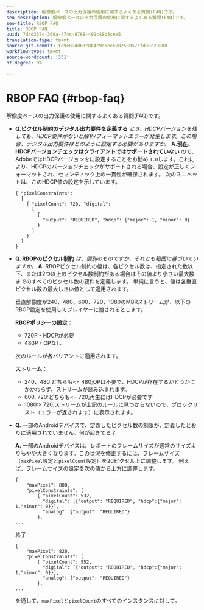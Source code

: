 ```yaml
---
description: 解像度ベースの出力保護の使用に関するよくある質問(FAQ)です。
seo-description: 解像度ベースの出力保護の使用に関するよくある質問(FAQ)です。
seo-title: RBOP FAQ
title: RBOP FAQ
uuid: 7dcd337c-369a-474c-8768-409c48b5cee5
translation-type: tm+mt
source-git-commit: fa9e89dd63c8b4c9d6eee78258957cfd30c29088
workflow-type: tm+mt
source-wordcount: '331'
ht-degree: 0%

---
```



# RBOP FAQ {#rbop-faq}

解像度ベースの出力保護の使用に関するよくある質問(FAQ)です。

* **Q.ピクセル制約のデジタル出力要件を定義する** *とき、HDCPバージョンを残しても、HDCP要件がないと解析/フォーマットエラーが発生します。この場合、デジタル出力要件はどのように設定する必要がありますか。* **A.現在、HDCPバージョンチェックはクライアントではサポートされていない** ので、AdobeではHDCPバージョンをに設定することをお勧め `1.0`します。これにより、HDCPのバージョンチェックがサポートされる場合、設定が正しくフォーマットされ、セマンティック上の一貫性が確保されます。 次のスニペットは、このHDCP値の設定を示しています。

   ```
   { "pixelConstraints":  
     [  
       { "pixelCount": 720, "digital":  
         [  
           {  
             "output": "REQUIRED", "hdcp": {"major": 1, "minor": 0}  
           }  
         ]  
       }  
     ]  
   }
   ```

* **Q. RBOPのピクセル制約** *は、個別のものですか、それとも範囲に基づいていますか。* **A.** RBOPピクセル制約の幅は、各ピクセル数は、指定された数以下、または2つ以上のピクセル数制約がある場合はその値より小さい最大数までのすべてのピクセル数の要件を定義します。 単純に言うと、値は各垂直ピクセル数の最大しきい値として適用されます。

   垂直解像度が240、480、600、720、1080のMBRストリームが、以下のRBOP設定を使用してプレイヤーに渡されるとします。

   **RBOPポリシーの設定：**

   * 720P - HDCPが必要
   * 480P - OPなし

   次のルールが各バリアントに適用されます。

   **ストリーム：**

   * 240、480:どちらも&lt;= 480;OPは不要で、HDCPが存在するかどうかにかかわらず、ストリームが読み込まれます。
   * 600, 720:どちらも&lt;= 720;再生にはHDCPが必要です
   * 1080:> 720;ストリームが上記のルールに見つからないので、ブロックリスト（エラーが返されます）に表示されます。


* **Q.** 一部のAndroidデバイスで、定義したピクセル数の制限が、定義したとおりに適用されていません。何が起きてる？

   **A.** 一部のAndroidデバイスは、レポートのフレームサイズが通常のサイズよりもやや大きくなります。この状況を修正するには、フレームサイズ（`maxPixel`設定と`pixelCount`設定）を20ピクセル上に調整します。 例えば、フレームサイズの設定を次の値から上方に調整します。

   ```
   { 
       "maxPixel": 800, 
       "pixelConstraints": [ 
           { "pixelCount": 532, 
             "digital": [{"output": "REQUIRED", "hdcp":{"major": 1,"minor": 0}}], 
             "analog": {"output": "REQUIRED"} 
           }, 
   ... 
   ```

   終了：

   ```
   { 
       "maxPixel": 820, 
       "pixelConstraints": [ 
           { "pixelCount": 552, 
             "digital": [{"output": "REQUIRED", "hdcp":{"major": 1,"minor": 0}}], 
             "analog": {"output": "REQUIRED"} 
           }, 
   ... 
   ```

   を通して、`maxPixel`と`pixelCount`のすべてのインスタンスに対して。

